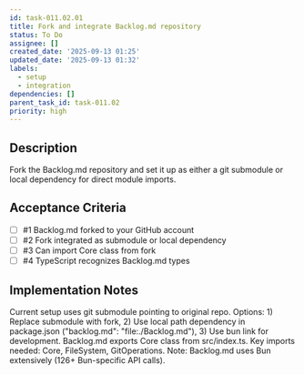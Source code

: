 ```yaml
---
id: task-011.02.01
title: Fork and integrate Backlog.md repository
status: To Do
assignee: []
created_date: '2025-09-13 01:25'
updated_date: '2025-09-13 01:32'
labels:
  - setup
  - integration
dependencies: []
parent_task_id: task-011.02
priority: high
---
```


## Description

Fork the Backlog.md repository and set it up as either a git submodule or local dependency for direct module imports.

## Acceptance Criteria
<!-- AC:BEGIN -->
- [ ] #1 Backlog.md forked to your GitHub account
- [ ] #2 Fork integrated as submodule or local dependency
- [ ] #3 Can import Core class from fork
- [ ] #4 TypeScript recognizes Backlog.md types
<!-- AC:END -->


## Implementation Notes

Current setup uses git submodule pointing to original repo. Options: 1) Replace submodule with fork, 2) Use local path dependency in package.json ("backlog.md": "file:./Backlog.md"), 3) Use bun link for development. Backlog.md exports Core class from src/index.ts. Key imports needed: Core, FileSystem, GitOperations. Note: Backlog.md uses Bun extensively (126+ Bun-specific API calls).
